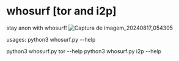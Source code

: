 # whosurf [tor and i2p]
stay anon with whosurf!
![Captura de imagem_20240817_054305](https://github.com/user-attachments/assets/c82df361-9e26-4da8-9692-3d21ba3873a0)

usages: python3 whosurf.py --help

python3 whosurf.py tor --help
python3 whosurf.py i2p --help
